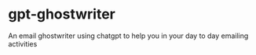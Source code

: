 # gpt-ghostwriter
An email ghostwriter using chatgpt to help you in your day to day emailing activities
